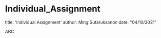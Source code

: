 # Individual_Assignment


title: 'Individual Assignment'
author: Ming Sutaruksanon
date: "04/10/2021"

ABC
